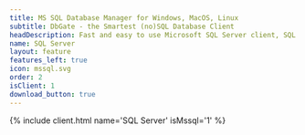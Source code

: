 ```yaml
---
title: MS SQL Database Manager for Windows, MacOS, Linux
subtitle: DbGate - the Smartest (no)SQL Database Client
headDescription: Fast and easy to use Microsoft SQL Server client, SQL editor and database manager. Is free, open-source and cross-platform.
name: SQL Server
layout: feature
features_left: true
icon: mssql.svg
order: 2
isClient: 1
download_button: true
---
```


{% include client.html name='SQL Server' isMssql='1' %}
